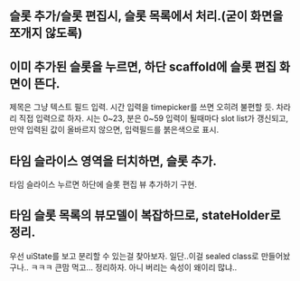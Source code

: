## 슬롯 추가/슬롯 편집시, 슬롯 목록에서 처리.(굳이 화면을 쪼개지 않도록)

## 이미 추가된 슬롯을 누르면, 하단 scaffold에 슬롯 편집 화면이 뜬다.
제목은 그냥 텍스트 필드 입력.
시간 입력을 timepicker를 쓰면 오히려 불편할 듯.
차라리 직접 입력으로 하자.
시는 0~23, 분은 0~59
입력이 될때마다 slot list가 갱신되고,
만약 입력된 값이 올바르지 않으면, 입력필드를 붉은색으로 표시.

## 타임 슬라이스 영역을 터치하면, 슬롯 추가.
타임 슬라이스 누르면 하단에 슬롯 편집 뷰 추가하기 구현.

## 타임 슬롯 목록의 뷰모델이 복잡하므로, stateHolder로 정리.
우선 uiState를 보고 분리할 수 있는걸 찾아보자.
일단..이걸 sealed class로 만들어놨구나.. ㅋㅋㅋ
큰맘 먹고... 정리하자.
아니 버리는 속성이 왜이리 많냐..

